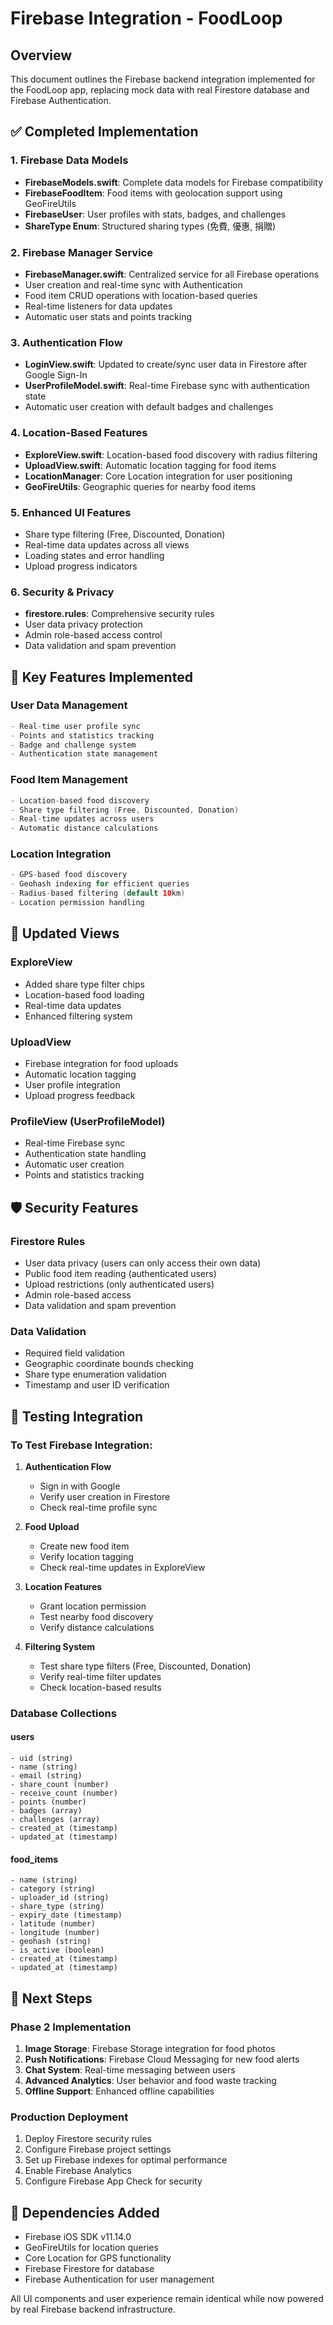 # Firebase Integration - FoodLoop

## Overview
This document outlines the Firebase backend integration implemented for the FoodLoop app, replacing mock data with real Firestore database and Firebase Authentication.

## ✅ Completed Implementation

### 1. Firebase Data Models
- **FirebaseModels.swift**: Complete data models for Firebase compatibility
- **FirebaseFoodItem**: Food items with geolocation support using GeoFireUtils
- **FirebaseUser**: User profiles with stats, badges, and challenges
- **ShareType Enum**: Structured sharing types (免費, 優惠, 捐贈)

### 2. Firebase Manager Service
- **FirebaseManager.swift**: Centralized service for all Firebase operations
- User creation and real-time sync with Authentication
- Food item CRUD operations with location-based queries
- Real-time listeners for data updates
- Automatic user stats and points tracking

### 3. Authentication Flow
- **LoginView.swift**: Updated to create/sync user data in Firestore after Google Sign-In
- **UserProfileModel.swift**: Real-time Firebase sync with authentication state
- Automatic user creation with default badges and challenges

### 4. Location-Based Features
- **ExploreView.swift**: Location-based food discovery with radius filtering
- **UploadView.swift**: Automatic location tagging for food items
- **LocationManager**: Core Location integration for user positioning
- **GeoFireUtils**: Geographic queries for nearby food items

### 5. Enhanced UI Features
- Share type filtering (Free, Discounted, Donation)
- Real-time data updates across all views
- Loading states and error handling
- Upload progress indicators

### 6. Security & Privacy
- **firestore.rules**: Comprehensive security rules
- User data privacy protection
- Admin role-based access control
- Data validation and spam prevention

## 🔧 Key Features Implemented

### User Data Management
```swift
- Real-time user profile sync
- Points and statistics tracking
- Badge and challenge system
- Authentication state management
```

### Food Item Management
```swift
- Location-based food discovery
- Share type filtering (Free, Discounted, Donation)
- Real-time updates across users
- Automatic distance calculations
```

### Location Integration
```swift
- GPS-based food discovery
- Geohash indexing for efficient queries
- Radius-based filtering (default 10km)
- Location permission handling
```

## 📱 Updated Views

### ExploreView
- Added share type filter chips
- Location-based food loading
- Real-time data updates
- Enhanced filtering system

### UploadView  
- Firebase integration for food uploads
- Automatic location tagging
- User profile integration
- Upload progress feedback

### ProfileView (UserProfileModel)
- Real-time Firebase sync
- Authentication state handling
- Automatic user creation
- Points and statistics tracking

## 🛡️ Security Features

### Firestore Rules
- User data privacy (users can only access their own data)
- Public food item reading (authenticated users)
- Upload restrictions (only authenticated users)
- Admin role-based access
- Data validation and spam prevention

### Data Validation
- Required field validation
- Geographic coordinate bounds checking
- Share type enumeration validation
- Timestamp and user ID verification

## 🧪 Testing Integration

### To Test Firebase Integration:

1. **Authentication Flow**
   - Sign in with Google
   - Verify user creation in Firestore
   - Check real-time profile sync

2. **Food Upload**
   - Create new food item
   - Verify location tagging
   - Check real-time updates in ExploreView

3. **Location Features**
   - Grant location permission
   - Test nearby food discovery
   - Verify distance calculations

4. **Filtering System**
   - Test share type filters (Free, Discounted, Donation)
   - Verify real-time filter updates
   - Check location-based results

### Database Collections

#### users
```
- uid (string)
- name (string)  
- email (string)
- share_count (number)
- receive_count (number)
- points (number)
- badges (array)
- challenges (array)
- created_at (timestamp)
- updated_at (timestamp)
```

#### food_items
```
- name (string)
- category (string)
- uploader_id (string)
- share_type (string)
- expiry_date (timestamp)
- latitude (number)
- longitude (number)
- geohash (string)
- is_active (boolean)
- created_at (timestamp)
- updated_at (timestamp)
```

## 🚀 Next Steps

### Phase 2 Implementation
1. **Image Storage**: Firebase Storage integration for food photos
2. **Push Notifications**: Firebase Cloud Messaging for new food alerts
3. **Chat System**: Real-time messaging between users
4. **Advanced Analytics**: User behavior and food waste tracking
5. **Offline Support**: Enhanced offline capabilities

### Production Deployment
1. Deploy Firestore security rules
2. Configure Firebase project settings
3. Set up Firebase indexes for optimal performance
4. Enable Firebase Analytics
5. Configure Firebase App Check for security

## 🔗 Dependencies Added
- Firebase iOS SDK v11.14.0
- GeoFireUtils for location queries
- Core Location for GPS functionality
- Firebase Firestore for database
- Firebase Authentication for user management

All UI components and user experience remain identical while now powered by real Firebase backend infrastructure.